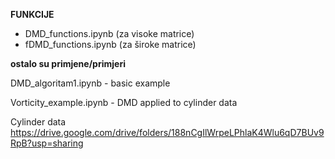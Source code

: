 **FUNKCIJE**

- DMD_functions.ipynb (za visoke matrice)
- fDMD_functions.ipynb (za široke matrice)

**ostalo su primjene/primjeri**

DMD_algoritam1.ipynb - basic example

Vorticity_example.ipynb - DMD applied to cylinder data

Cylinder data https://drive.google.com/drive/folders/188nCgIlWrpeLPhlaK4Wlu6qD7BUv9RpB?usp=sharing
